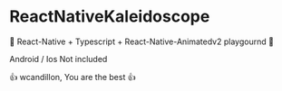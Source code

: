 # ReactNativeKaleidoscope

🎪 React-Native + Typescript + React-Native-Animatedv2 playgournd 🎠

Android / Ios Not included

👍 wcandillon, You are the best 👍
